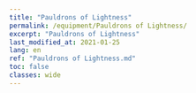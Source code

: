 ```yaml
---
title: "Pauldrons of Lightness"
permalink: /equipment/Pauldrons of Lightness/
excerpt: "Pauldrons of Lightness"
last_modified_at: 2021-01-25
lang: en
ref: "Pauldrons of Lightness.md"
toc: false
classes: wide
---
```


